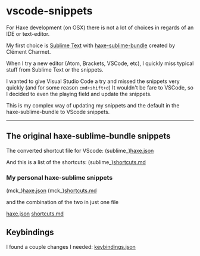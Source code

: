 # vscode-snippets

For Haxe development (on OSX) there is not a lot of choices in regards of an IDE or text-editor. 

My first choice is [Sublime Text](http://www.sublimetext.com/) with [haxe-sublime-bundle](https://github.com/clemos/haxe-sublime-bundle) created by Clément Charmet.

When I try a new editor (Atom, Brackets, VSCode, etc), I quickly miss typical stuff from Sublime Text or the snippets.

I wanted to give Visual Studio Code a try and missed the snippets very quickly (and for some reason `cmd+shift+d`)
It wouldn't be fare to VSCode, so I decided to even the playing field and update the snippets.

This is my complex way of updating my snippets and the default in the haxe-sublime-bundle to VScode snippets.

-----

## The original haxe-sublime-bundle snippets 

The converted shortcut file for VScode: (sublime_)[haxe.json](https://github.com/MatthijsKamstra/vscode-snippets/blob/master/bin/vscode/sublime_haxe.json)

And this is a list of the shortcuts: (sublime_)[shortcuts.md](https://github.com/MatthijsKamstra/vscode-snippets/blob/master/bin/vscode/sublime_shortcuts.md)

### My personal haxe-sublime snippets

(mck_)[haxe.json](https://github.com/MatthijsKamstra/vscode-snippets/blob/master/bin/vscode/mck_haxe.json) 
(mck_)[shortcuts.md](https://github.com/MatthijsKamstra/vscode-snippets/blob/master/bin/vscode/mck_shortcuts.md)

and the combination of the two in just one file

[haxe.json](https://github.com/MatthijsKamstra/vscode-snippets/blob/master/bin/vscode/haxe.json) 
[shortcuts.md](https://github.com/MatthijsKamstra/vscode-snippets/blob/master/bin/vscode/shortcuts.md)

## Keybindings

I found a couple changes I needed: [keybindings.json](https://github.com/MatthijsKamstra/vscode-snippets/keybindings.json)